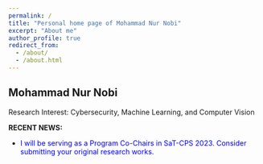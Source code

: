 ```yaml
---
permalink: /
title: "Personal home page of Mohammad Nur Nobi"
excerpt: "About me"
author_profile: true
redirect_from: 
  - /about/
  - /about.html
---
```



## Mohammad Nur Nobi ##
Research Interest: Cybersecurity, Machine Learning, and Computer Vision


**RECENT NEWS:**<br>
- <span style="color:blue">I will be serving as a Program Co-Chairs in SaT-CPS 2023. Consider submitting your original research works.</span>

